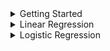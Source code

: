 
<details>
  <summary>Getting Started</summary>
  
  ## Intro
  Hello! I have designed this readme to be a beginner friendly introduction to running Python programs via the command line, as well as showing off the power of various machine learning algorithms I have coded as part of my own edification. Please feel free to contact me at David.Patrick.Storey@gmail.com if you have any questions.
  ## Anaconda
  <a href="http://anaconda.com/">Anaconda</a> is a great tool to help you get started with Python! It will help you install Python, manage packages, and integrate with Jupyter Notebooks. 
  ## Required Libraries
  To run any of my programs, you will need to have the correct libraries installed. In the section for each algorithm I will list all required libraries. To install them, you can use conda (through the Anaconda command prompt), or pip, the native Python installer. For example, to install Pandas you can execute the following in the Anaconda prompt:
  

```
conda install -c pytorch pytorch
```

  ## How to Use 
  Once you have python and the proper libraries installed, simply download the ML_models folder, navigate to it via the command line, and use the following command (filling in the name of the program you wish to run):
  
  ```
  python <program_file_name>
  ```
  
  After the program has finished running, the accuracy of the algorithm will be printed. For classification tasks, this is simply the number of correctly classified samples to     the total number of classified samples. For regression tasks, this is the root mean squared error.
  
  ## Using Different Data Sets and Parameters
  Feel free to use your own data sets! Just add them to the ML_models folder and add a couple lines of code to replace the lines below, which can be found easily by searching for "X_train, y_train =":
  
  ```
  X_train, y_train = read_dataset('Digits_X_train.csv', 'Digits_y_train.csv')
  X_test, y_test = read_dataset('Digits_X_test.csv', 'Digits_y_test.csv')
  ```
 
 X_train and X_test should be of the form (samples x features), while y_train and y_test should be of the form (labels x 1). Guides on how to change parameters and what they mean will be included for each algorithm.
  

</details>

<details>
  <summary>Linear Regression</summary>
  
  ## Simple but Powerful!
  Linear regression predicts the label for a piece of data as a linear combination of its feature values. This is not a classification task but rather attempts to predict real number values, and thus I use the root mean squared error to measure accuracy. The pearson correlation coefficient is another popular accuracy metric. The bread and butter of these types of algorithms revolve around using calculus to minimize the value of a loss function which, when evaluated for all predicted values, provides some notion of total error. My implementation includes a variation known as ridge regression as well.
  
  ## Required Libraries
  The following Python libraries are required for this program: Numpy and Pandas.
  
  ## Parameters 
  lr: Learning rate, a number specifying how much to update the loss function at each gradient descent step.
  mode: Choose between ordinary linear regression ('OLR') and ridge regression ('Ridge').
  reg: Regularization constant, a number specifying how heavily to weight the regularization term (only needed for the ridge regression mode).
  
  
  Parameters can be adjusted in the line below. Feel free to experiment!
  
  ```
  my_Lin_Reg = Lin_Reg(X_train_norm, y_train, c, lr=0.01, mode='Ridge', reg=0.5) # Adjust parameters here
  ```
  
</details>

<details>
  <summary>Logistic Regression</summary>
  
  ## It's Classification Time!
  Logistic regression is used for classification tasks. Rather than predict the value of a sample, it uses the logistic function to predict the probability that a sample is in one of two categories. But what if we want more than two possible labels? Don't worry, there are a several ways that this problem can be solved! This is what is known as a multiclass classification problem, and the strategy we elect to use is called the one vs. all method. Essentially, we calculate the probability that the sample should have each label seperately, and then we choose the label with the highest probability as our prediction. Another problem is the non numerical nature of categorical data. How are we supposed to use a function to predict a non numerical value? Thankfully, we have a solution to this problem as well. We use a technique called one hot encoding to transform our labels into vectors. For example, if we had three labels, we could view them as the vectors [1,0,0], [0,1,0], and [0,0,1].
  
  ## Required Libraries
  The following Python libraries are required for this program: Numpy and Pandas.
  
  ## Parameters 
  lr: Learning rate, a number specifying how much to update the loss function at each gradient descent step.
  reg: Regularization constant, a number specifying how heavily to weight the regularization term.
  
  
  Parameters can be adjusted in the line below. Feel free to experiment!
  
  ```
  my_Log_Reg = Log_Reg(X_train_norm, y_train_ohe, c, lr=0.01, reg=0.5)
  ```
  
</details>
